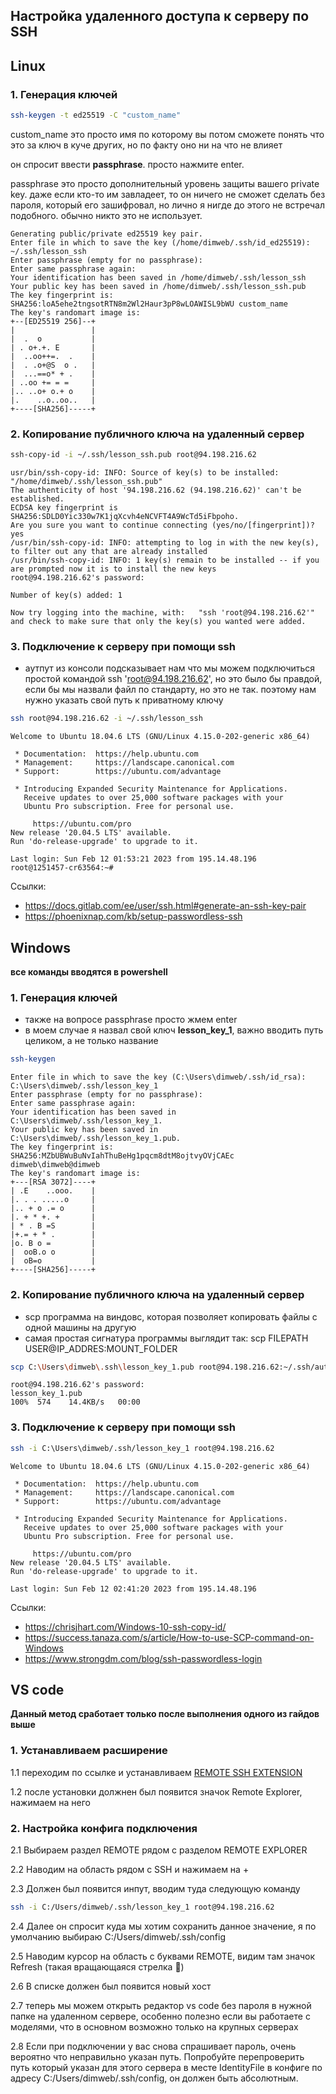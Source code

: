 ## Настройка удаленного доступа к серверу по SSH

## Linux

### 1. Генерация ключей

```bash
ssh-keygen -t ed25519 -C "custom_name"
```

custom_name это просто имя по которому вы потом сможете понять что это за ключ в куче других, но по факту оно ни на что не влияет

он спросит ввести **passphrase**. просто нажмите enter.

passphrase это просто дополнительный уровень защиты вашего private key. даже если кто-то им завладеет, то он ничего не сможет сделать без пароля, который его зашифровал, но лично я нигде до этого не встречал подобного. обычно никто это не использует.

```console
Generating public/private ed25519 key pair.
Enter file in which to save the key (/home/dimweb/.ssh/id_ed25519): ~/.ssh/lesson_ssh
Enter passphrase (empty for no passphrase):
Enter same passphrase again:
Your identification has been saved in /home/dimweb/.ssh/lesson_ssh
Your public key has been saved in /home/dimweb/.ssh/lesson_ssh.pub
The key fingerprint is:
SHA256:loA5ehe2tngsotRTN8m2Wl2Haur3pP8wLOAWISL9bWU custom_name
The key's randomart image is:
+--[ED25519 256]--+
|                 |
|  .  o           |
| . o+.+. E       |
|  ..oo++=.  .    |
|  . .o+@S  o .   |
|  ...==o* + .    |
| ..oo += = =     |
|.. ..o+ o.+ o    |
|.    ..o..oo..   |
+----[SHA256]-----+
```

### 2. Копирование публичного ключа на удаленный сервер

```bash
ssh-copy-id -i ~/.ssh/lesson_ssh.pub root@94.198.216.62
```

```console
usr/bin/ssh-copy-id: INFO: Source of key(s) to be installed: "/home/dimweb/.ssh/lesson_ssh.pub"
The authenticity of host '94.198.216.62 (94.198.216.62)' can't be established.
ECDSA key fingerprint is SHA256:SDLD0Yic330w7K1jqXcvh4eNCVFT4A9WcTd5iFbpoho.
Are you sure you want to continue connecting (yes/no/[fingerprint])? yes
/usr/bin/ssh-copy-id: INFO: attempting to log in with the new key(s), to filter out any that are already installed
/usr/bin/ssh-copy-id: INFO: 1 key(s) remain to be installed -- if you are prompted now it is to install the new keys
root@94.198.216.62's password:

Number of key(s) added: 1

Now try logging into the machine, with:   "ssh 'root@94.198.216.62'"
and check to make sure that only the key(s) you wanted were added.
```

### 3. Подключение к серверу при помощи ssh

- аутпут из консоли подсказывает нам что мы можем подключиться простой командой ssh 'root@94.198.216.62', но это было бы правдой, если бы мы назвали файл по стандарту, но это не так. поэтому нам нужно указать свой путь к приватному ключу

```bash
ssh root@94.198.216.62 -i ~/.ssh/lesson_ssh
```

```console
Welcome to Ubuntu 18.04.6 LTS (GNU/Linux 4.15.0-202-generic x86_64)

 * Documentation:  https://help.ubuntu.com
 * Management:     https://landscape.canonical.com
 * Support:        https://ubuntu.com/advantage

 * Introducing Expanded Security Maintenance for Applications.
   Receive updates to over 25,000 software packages with your
   Ubuntu Pro subscription. Free for personal use.

     https://ubuntu.com/pro
New release '20.04.5 LTS' available.
Run 'do-release-upgrade' to upgrade to it.

Last login: Sun Feb 12 01:53:21 2023 from 195.14.48.196
root@1251457-cr63564:~#
```

Ссылки:

- https://docs.gitlab.com/ee/user/ssh.html#generate-an-ssh-key-pair
- https://phoenixnap.com/kb/setup-passwordless-ssh

## Windows

**все команды вводятся в powershell**

### 1. Генерация ключей

- также на вопросе passphrase просто жмем enter
- в моем случае я назвал свой ключ **lesson_key_1**, важно вводить путь целиком, а не только название

```bash
ssh-keygen
```

```console
Enter file in which to save the key (C:\Users\dimweb/.ssh/id_rsa): C:\Users\dimweb/.ssh/lesson_key_1
Enter passphrase (empty for no passphrase):
Enter same passphrase again:
Your identification has been saved in C:\Users\dimweb/.ssh/lesson_key_1.
Your public key has been saved in C:\Users\dimweb/.ssh/lesson_key_1.pub.
The key fingerprint is:
SHA256:MZbUBWuBuNvIahThuBeHg1pqcm8dtM8ojtvyOVjCAEc dimweb\dimweb@dimweb
The key's randomart image is:
+---[RSA 3072]----+
| .E    ..ooo.    |
|. . . .....o     |
|.. + o .= o      |
|. + * +. +       |
| * . B =S        |
|+.= + * .        |
|o. B o =         |
|  ooB.o o        |
|  oB=o           |
+----[SHA256]-----+
```

### 2. Копирование публичного ключа на удаленный сервер

- scp программа на виндовс, которая позволяет копировать файлы с одной машины на другую
- самая простая сигнатура программы выглядит так: scp FILEPATH USER@IP_ADDRES:MOUNT_FOLDER

```bash
scp C:\Users\dimweb\.ssh\lesson_key_1.pub root@94.198.216.62:~/.ssh/authorized_keys
```

```console
root@94.198.216.62's password:
lesson_key_1.pub                                                                                         100%  574    14.4KB/s   00:00
```

### 3. Подключение к серверу при помощи ssh

```bash
ssh -i C:\Users\dimweb/.ssh/lesson_key_1 root@94.198.216.62
```

```console
Welcome to Ubuntu 18.04.6 LTS (GNU/Linux 4.15.0-202-generic x86_64)

 * Documentation:  https://help.ubuntu.com
 * Management:     https://landscape.canonical.com
 * Support:        https://ubuntu.com/advantage

 * Introducing Expanded Security Maintenance for Applications.
   Receive updates to over 25,000 software packages with your
   Ubuntu Pro subscription. Free for personal use.

     https://ubuntu.com/pro
New release '20.04.5 LTS' available.
Run 'do-release-upgrade' to upgrade to it.

Last login: Sun Feb 12 02:41:20 2023 from 195.14.48.196
```

Ссылки:

- https://chrisjhart.com/Windows-10-ssh-copy-id/
- https://success.tanaza.com/s/article/How-to-use-SCP-command-on-Windows
- https://www.strongdm.com/blog/ssh-passwordless-login

## VS code

**Данный метод сработает только после выполнения одного из гайдов выше**

### 1. Устанавливаем расширение

1.1 переходим по ссылке и устанавливаем [REMOTE SSH EXTENSION](https://marketplace.visualstudio.com/items?itemName=ms-vscode-remote.remote-ssh)

1.2 после установки должнен был появится значок Remote Explorer, нажимаем на него

### 2. Настройка конфига подключения

2.1 Выбираем раздел REMOTE рядом с разделом REMOTE EXPLORER

2.2 Наводим на область рядом с SSH и нажимаем на +

2.3 Должен был появится инпут, вводим туда следующую команду

```bash
ssh -i C:/Users/dimweb/.ssh/lesson_key_1 root@94.198.216.62
```

2.4 Далее он спросит куда мы хотим сохранить данное значение, я по умолчанию выбираю С:/Users/dimweb/.ssh/config

2.5 Наводим курсор на область с буквами REMOTE, видим там значок Refresh (такая вращающаяся стрелка 🔄)

2.6 В списке должен был появится новый хост

2.7 теперь мы можем открыть редактор vs code без пароля в нужной папке на удаленном сервере, особенно полезно если вы работаете с моделями, что в основном возможно только на крупных серверах

2.8 Если при подключении у вас снова спрашивает пароль, очень вероятно что неправильно указан путь. Попробуйте перепроверить путь который указан для этого сервера в месте IdentityFile в конфиге по адресу С:/Users/dimweb/.ssh/config, он должен быть абсолютным.
